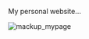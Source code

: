 My personal website...

![mackup_mypage](https://github.com/FrankiNarvaez/my-page-astro/tree/main/src/assets/mackup_mypage.png)
